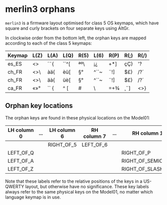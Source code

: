 merlin3 orphans
===============

`merlin3` is a firmware layout optimised for class 5 OS keymaps,
which have square and curly brackets on four separate keys using AltGr.

In clockwise order from the bottom left, the orphan keys are mapped
according to each of the class 5 keymaps:

Keymap	| L(Z)	| L(A)	| L(Q)	| R(5)	| L(6)	| R(P)	| R(;)	| R(/)
--------|-------|-------|-------|-------|-------|-------|-------|-------
es_ES	| <>	| ´¨{	| ``^[	| ªº\	| ¡¿	| +*]	| çÇ}	| '?
ch_FR	| <>\	| àä{	| èü[	| §°	| ^``~	| ¨!]	| $£}	| /?´
ch_FR	| <>\	| äà{	| üè[	| §°	| ^``~	| ¨!]	| $£}	| /?´
ca_FR	| «»°	| `` {	| ^ [	| #|\	| =+¾	| ¸¨]	| <>}	| -+½

Orphan key locations
--------------------

The orphan keys are found in these physical locations on the Model01:

LH column 0	|...|LH column 6|RH column 7|...|RH column 15	
------------|---|-----------|-----------|---|--------------
			| 	|RIGHT_OF_5 | LEFT_OF_6	|	|	
LEFT_OF_Q	|	|			|			|	| RIGHT_OF_P
LEFT_OF_A	|	|			|			|	| RIGHT_OF_SEMICOLON
LEFT_OF_Z	|	|			|			|	| RIGHT_OF_SLASH

Note that these labels refer to the relative positions of the keys in a
US-QWERTY layout, but otherwise have no significance. These key labels
always refer to the same physical keys on the Model01, no matter which
language keymap is in use.
